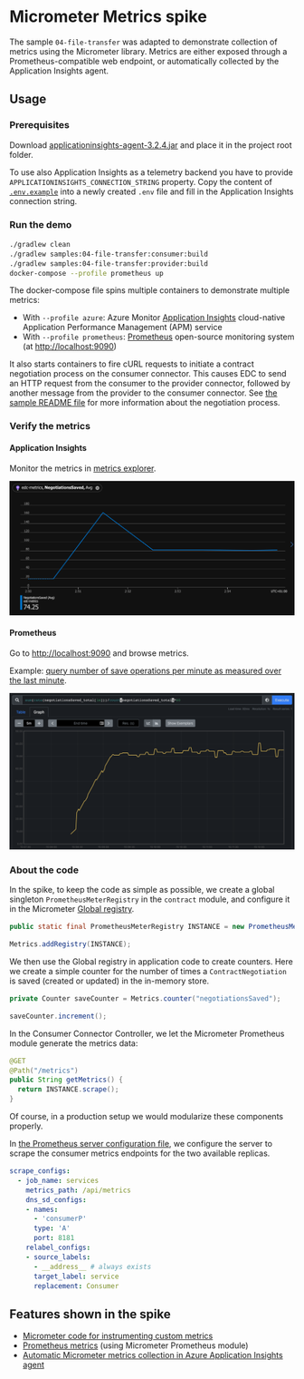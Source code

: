 # Micrometer Metrics spike

The sample `04-file-transfer` was adapted to demonstrate collection of metrics using the Micrometer library. Metrics are either exposed through a Prometheus-compatible web endpoint, or automatically collected by the Application Insights agent.

## Usage

### Prerequisites

Download [applicationinsights-agent-3.2.4.jar](https://docs.microsoft.com/en-us/azure/azure-monitor/app/java-in-process-agent#download-the-jar-file) and place it in the project root folder.

To use also Application Insights as a telemetry backend you have to provide `APPLICATIONINSIGHTS_CONNECTION_STRING` property. Copy the content of [`.env.example`](./.env.example) into a newly created `.env` file and fill in the Application Insights connection string.

### Run the demo

```bash
./gradlew clean
./gradlew samples:04-file-transfer:consumer:build
./gradlew samples:04-file-transfer:provider:build
docker-compose --profile prometheus up
```

The docker-compose file spins multiple containers to demonstrate multiple metrics:
- With `--profile azure`: Azure Monitor [Application Insights](https://docs.microsoft.com/azure/azure-monitor/app/app-insights-overview) cloud-native Application Performance Management (APM) service
- With `--profile prometheus`:  [Prometheus](https://prometheus.io/) open-source monitoring system (at [http://localhost:9090](http://localhost:9090))

It also starts containers to fire cURL requests to initiate a contract negotiation process on the consumer connector. This causes EDC to send an HTTP request from the consumer to the provider connector, followed by another message from the provider to the consumer connector. See [the sample README file](samples/04-file-transfer//README.md) for more information about the negotiation process.

### Verify the metrics

#### Application Insights

Monitor the metrics in [metrics explorer](https://docs.microsoft.com/en-us/azure/azure-monitor/essentials/metrics-getting-started).

![App Insights metric](.attachments/app_insights.png)

#### Prometheus

Go to [http://localhost:9090](http://localhost:9090) and browse metrics.

Example: [query number of save operations per minute as measured over the last minute](http://localhost:9090/graph?g0.expr=sum(rate(negotiationsSaved_total%5B1m%5D))%2Fcount(negotiationsSaved_total)*60&g0.tab=0&g0.stacked=0&g0.show_exemplars=0&g0.range_input=5m).

![Prometheus metric](.attachments/prometheus.png)

### About the code

In the spike, to keep the code as simple as possible, we create a global singleton `PrometheusMeterRegistry` in the `contract` module, and configure it in the Micrometer [Global registry](https://micrometer.io/docs/concepts#_global_registry).

```java
public static final PrometheusMeterRegistry INSTANCE = new PrometheusMeterRegistry(PrometheusConfig.DEFAULT);
```

```java
Metrics.addRegistry(INSTANCE);
```

We then use the Global registry in application code to create counters. Here we create a simple counter for the number of times a `ContractNegotiation` is saved (created or updated) in the in-memory store.

```java
private Counter saveCounter = Metrics.counter("negotiationsSaved");
```

```java
saveCounter.increment();
```

In the Consumer  Connector Controller, we let the Micrometer Prometheus module generate the metrics data:

```java
@GET
@Path("/metrics")
public String getMetrics() {
  return INSTANCE.scrape();
}
```

Of course, in a production setup we would modularize these components properly.

In [the Prometheus server configuration file](prometheus/prometheus.yml), we configure the server to scrape the consumer metrics endpoints for the two available replicas.

```yaml
scrape_configs:
  - job_name: services
    metrics_path: /api/metrics
    dns_sd_configs:
    - names:
      - 'consumerP'
      type: 'A'
      port: 8181
    relabel_configs:
    - source_labels:
      - __address__ # always exists
      target_label: service
      replacement: Consumer
```

## Features shown in the spike

- [Micrometer code for instrumenting custom metrics](https://micrometer.io/docs/concepts)
- [Prometheus metrics](https://micrometer.io/docs/registry/prometheus) (using Micrometer Prometheus module)
- [Automatic Micrometer metrics collection in Azure Application Insights agent](https://docs.microsoft.com/azure/azure-monitor/app/java-in-process-agent#send-custom-metrics-by-using-micrometer)
